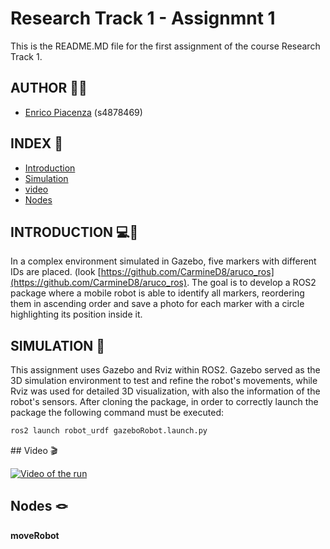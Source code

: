 # Research Track 1 - Assignmnt 1
This is the README.MD file for the first assignment of the course Research Track 1.

## AUTHOR 👨‍💻
* [Enrico Piacenza](https://github.com/EnricoPiacenza) (s4878469)

## INDEX 🔖

* [Introduction](#introduction)
* [Simulation](#simulator)
* [video](#video)
* [Nodes](#nodes)

<div id='introduction'/>

## INTRODUCTION 💻📝
In a complex environment simulated in Gazebo, five markers with different IDs are placed. (look [https://github.com/CarmineD8/aruco_ros](https://github.com/CarmineD8/aruco_ros). 
The goal is to develop a ROS2 package where a mobile robot is able to identify all markers, reordering them in ascending order and save a photo for each marker with a circle highlighting its position inside it.

<div id='simulator'/>

## SIMULATION 🏁
This assignment uses Gazebo and Rviz within ROS2. Gazebo served as the 3D simulation environment to test and refine the robot's movements, while Rviz was used for detailed 3D visualization, with also the information of the robot's sensors. 
After cloning the package, in order to correctly launch the package the following command must be executed:

```bash
ros2 launch robot_urdf gazeboRobot.launch.py
```

<div id='video'>
## Video 🎬

[![Video of the run](https://img.youtube.com/vi/KSw2tHTPgws/hqdefault.jpg)](https://youtu.be/KSw2tHTPgws)

<div id='nodes'/>
 
## Nodes 🪢

**moveRobot**




